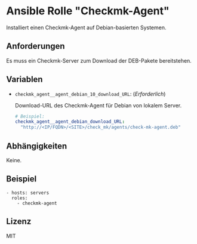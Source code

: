 # Ansible Rolle "Checkmk-Agent"

Installiert einen Checkmk-Agent auf Debian-basierten Systemen.

## Anforderungen

Es muss ein Checkmk-Server zum Download der DEB-Pakete bereitstehen.

## Variablen

- `checkmk_agent__agent_debian_10_download_URL`: (*Erforderlich*)

  Download-URL des Checkmk-Agent für Debian von lokalem Server.
  ~~~yaml
  # Beispiel:
  checkmk_agent__agent_debian_download_URL:
    "http://<IP/FQDN>/<SITE>/check_mk/agents/check-mk-agent.deb"
  ~~~

## Abhängigkeiten

Keine.

## Beispiel

    - hosts: servers
      roles:
        - checkmk-agent

## Lizenz

MIT
